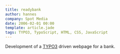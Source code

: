 ```yaml
---
title: readybank
author: hannes
company: Spot Media
date: 2006-02-01 00:00
template: article.jade
tags: TYPO3, TypoScript, HTML, CSS, JavaScript
---
```


Development of a [TYPO3](http://www.typo3.org) driven webpage for a bank.
